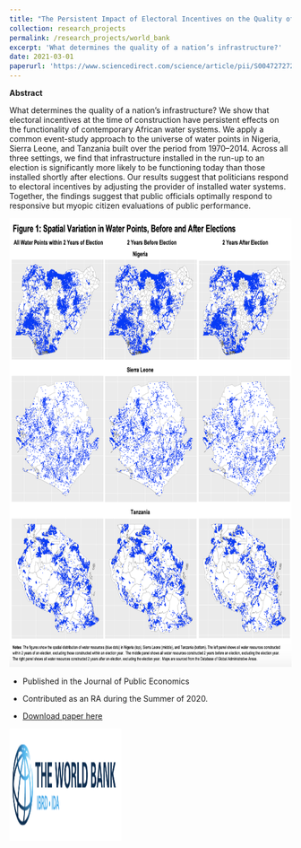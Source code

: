```yaml
---
title: "The Persistent Impact of Electoral Incentives on the Quality of Infrastructure - Rogger & Somani 💦"
collection: research_projects
permalink: /research_projects/world_bank
excerpt: 'What determines the quality of a nation’s infrastructure?'
date: 2021-03-01
paperurl: 'https://www.sciencedirect.com/science/article/pii/S0047272723000622?dgcid=author'
---
```

**Abstract**

What determines the quality of a nation’s infrastructure? We show that electoral incentives at the time of construction have persistent effects on the functionality of contemporary African water systems. We apply a common event-study approach to the universe of water points in Nigeria, Sierra Leone, and Tanzania built over the period from 1970–2014. Across all three settings, we find that infrastructure installed in the run-up to an election is significantly more likely to be functioning today than those installed shortly after elections. Our results suggest that politicians respond to electoral incentives by adjusting the provider of installed water systems. Together, the findings suggest that public officials optimally respond to responsive but myopic citizen evaluations of public performance.


<img src="/images/research_projects/world_bank.png" width="800" height="800" /></center>


* Published in the Journal of Public Economics
* Contributed as an RA during the Summer of 2020.

* [Download paper here](https://www.sciencedirect.com/science/article/pii/S0047272723000622?dgcid=author)


<img src="/images/cv/wb.png" width="200" height="200" />
